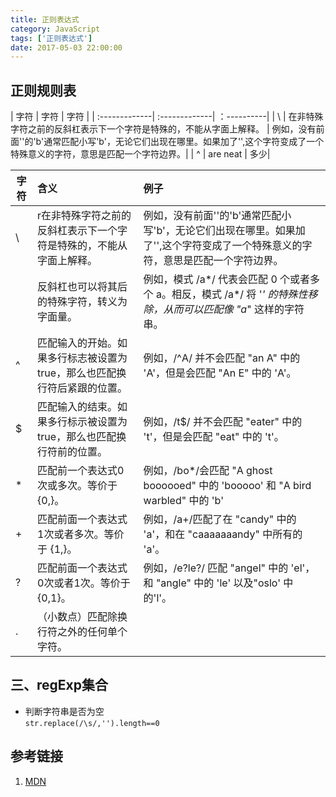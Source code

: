 ```yaml
---
title: 正则表达式
category: JavaScript
tags: ['正则表达式']
date: 2017-05-03 22:00:00
---
```


## 正则规则表
| 字符           | 字符           | 字符 |
| :-------------| :-------------| ：----------|
| \             | 在非特殊字符之前的反斜杠表示下一个字符是特殊的，不能从字面上解释。 |  例如，没有前面'\'的'b'通常匹配小写'b'，无论它们出现在哪里。如果加了'\',这个字符变成了一个特殊意义的字符，意思是匹配一个字符边界。|
| ^             | are neat      |   多少|


| 字符        | 含义           | 例子  |
| ------------- |:------------- |:-----|
| \      | r在非特殊字符之前的反斜杠表示下一个字符是特殊的，不能从字面上解释。 | 例如，没有前面'\'的'b'通常匹配小写'b'，无论它们出现在哪里。如果加了'\',这个字符变成了一个特殊意义的字符，意思是匹配一个字符边界。 |
|       | 反斜杠也可以将其后的特殊字符，转义为字面量。      |   例如，模式 /a*/ 代表会匹配 0 个或者多个 a。相反，模式 /a\*/ 将 '*' 的特殊性移除，从而可以匹配像 "a*" 这样的字符串。|
| ^ |匹配输入的开始。如果多行标志被设置为true，那么也匹配换行符后紧跟的位置。     |    例如，/^A/ 并不会匹配 "an A" 中的 'A'，但是会匹配 "An E" 中的 'A'。 |
|    $       |  匹配输入的结束。如果多行标示被设置为true，那么也匹配换行符前的位置。         |    例如，/t$/ 并不会匹配 "eater" 中的 't'，但是会匹配 "eat" 中的 't'。            |
|  * |   匹配前一个表达式0次或多次。等价于 {0,}。        |       例如，/bo*/会匹配 "A ghost boooooed" 中的 'booooo' 和 "A bird warbled" 中的 'b'    |
|+|匹配前面一个表达式1次或者多次。等价于 {1,}。|例如，/a+/匹配了在 "candy" 中的 'a'，和在 "caaaaaaandy" 中所有的 'a'。|
|?|匹配前面一个表达式0次或者1次。等价于 {0,1}。|例如，/e?le?/ 匹配 "angel" 中的 'el'，和 "angle" 中的 'le' 以及"oslo' 中的'l'。|
|.|（小数点）匹配除换行符之外的任何单个字符。||

## 三、regExp集合
* 判断字符串是否为空    
`str.replace(/\s/,'').length==0`

## 参考链接
1. [MDN](https://developer.mozilla.org/zh-CN/docs/Web/JavaScript/Guide/Regular_Expressions)
